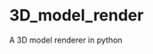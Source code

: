 # 3D_model_render

<!--
#groups
Rendering

#languages
Python

#frames and libs
Pygame

-->

A 3D model renderer in python
